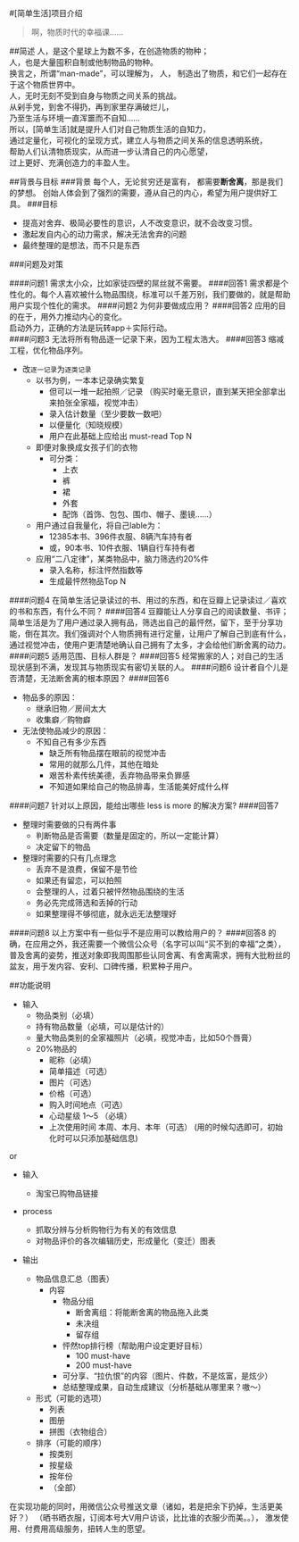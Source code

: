 #[简单生活]项目介绍

>啊，物质时代的幸福课……  

##简述
人，是这个星球上为数不多，在创造物质的物种；   
人，也是大量囤积自制或他制物品的物种。   
换言之，所谓“man-made”，可以理解为，
人， 制造出了物质，和它们一起存在于这个物质世界中。    
人，无时无刻不受到自身与物质之间关系的挑战。   
从剁手党，到舍不得扔，再到家里存满破烂儿，  
乃至生活与环境一直浑噩而不自知……  
所以，[简单生活]就是提升人们对自己物质生活的自知力，  
通过定量化，可视化的呈现方式，建立人与物质之间关系的信息透明系统，  
帮助人们认清物质现实，从而进一步认清自己的内心愿望，   
过上更好、充满创造力的丰盈人生。  
 
##背景与目标
###背景
每个人，无论贫穷还是富有，
都需要**断舍离**，那是我们的梦想。
创始人体会到了强烈的需要，遵从自己的内心，希望为用户提供好工具。
###目标
- 提高对舍弃、极简必要性的意识，人不改变意识，就不会改变习惯。
- 激起发自内心的动力需求，解决无法舍弃的问题
- 最终整理的是想法，而不只是东西

###问题及对策

####问题1
需求太小众，比如家徒四壁的屌丝就不需要。
####回答1
需求都是个性化的。每个人喜欢被什么物品围绕，标准可以千差万别，我们要做的，就是帮助用户实现个性化的需求。
####问题2
为何非要做成应用？
####回答2
应用的目的在于，用外力推动内心的变化。   
启动外力，正确的方法是玩转app＋实际行动。   
####问题3
无法将所有物品逐一记录下来，因为工程太浩大。
####回答3
缩减工程，优化物品序列。
- 改`逐一记录`为`逐类记录`      
  + 以书为例，一本本记录确实繁复    
    - 但可以一堆一起拍照／记录 
    （购买时毫无意识，直到某天把全部拿出来拍张全家福，视觉冲击）  
    - 录入估计数量（至少要数一数吧）   
    - 以便量化（知晓规模）      
    - 用户在此基础上应给出 must-read Top N         
  + 即便对象换成女孩子们的衣物  
    - 可分类： 
      + 上衣
      + 裤
      + 裙
      + 外套
      + 配饰（首饰、包包、围巾、帽子、墨镜……）  
  + 用户通过自我量化，将自己lable为：
    - 12385本书、396件衣服、8辆汽车持有者
    - 或，90本书、10件衣服、1辆自行车持有者  
  + 应用“二八定律”，某类物品中，脑力筛选约20%件
    - 录入名称，标注怦然指数等
    - 生成最怦然物品Top N  

####问题4
在简单生活记录读过的书、用过的东西，和在豆瓣上记录读过／喜欢的书和东西，有什么不同？
####回答4
豆瓣能让人分享自己的阅读数量、书评；简单生活是为了用户通过录入拥有品，筛选出自己的最怦然，留下，至于分享功能，倒在其次。我们强调对个人物质拥有进行定量，让用户了解自己到底有什么，通过视觉冲击，使用户更清楚地确认自己拥有了太多，才会给他们断舍离的动力。
####问题5
适用范围、目标人群是？
####回答5
经常搬家的人；对自己的生活现状感到不满，发现其与物质现实有密切关联的人。
####问题6
设计者自个儿是否清楚，无法断舍离的根本原因？
####回答6
- 物品多的原因：
  + 继承旧物／房间太大
  + 收集癖／购物癖
- 无法使物品减少的原因：
  + 不知自己有多少东西
    - 缺乏所有物品摆在眼前的视觉冲击
    - 常用的就那么几件，其他在暗处
    - 艰苦朴素传统美德，丢弃物品带来负罪感
    - 不知道如果给自己的物品排毒，生活能美好成什么样   

####问题7
针对以上原因，能给出哪些 less is more 的解决方案?
####回答7
- 整理时需要做的只有两件事
   + 判断物品是否需要（数量是固定的，所以一定能计算）
   + 决定留下的物品
- 整理时需要的只有几点理念
   + 丢弃不是浪费，保留不是节俭
   + 如果还有留恋，可以拍照
   + 会整理的人，过着只被怦然物品围绕的生活
   + 务必先完成筛选和丢掉的行动
   + 如果整理得不够彻底，就永远无法整理好 
  
####问题8
以上方案中有一些似乎不是应用可以教给用户的？
####回答8
的确，在应用之外，我还需要一个微信公众号（名字可以叫“买不到的幸福”之类），普及舍离的姿势，推送对象即我周围那些认同舍离、有舍离需求，拥有大批粉丝的盆友，用于发内容、安利、口碑传播，积累种子用户。   

##功能说明

  + 输入
    - 物品类别（必填）
    - 持有物品数量（必填，可以是估计的）
    - 量大物品类别的全家福照片（必填，视觉冲击，比如50个唇膏）
    - 20%物品的
      + 昵称（必填）
      + 简单描述（可选）
      + 图片（可选）
      + 价格（可选）
      + 购入时间地点（可选）
      + 心动星级 1～5 （必填）
      + 上次使用时间 本周、本月、本年（可选）
       (用的时候勾选即可，初始化时可以只添加基础信息)

or

  + 输入
    - 淘宝已购物品链接
   
  + process
    - 抓取分辨与分析购物行为有关的有效信息
    - 对物品评价的各次编辑历史，形成量化（变迁）图表
   
  + 输出
    - 物品信息汇总（图表）
      + 内容
        - 物品分组
          + 断舍离组：将能断舍离的物品拖入此类
          + 未决组
          + 留存组
        - 怦然top排行榜（帮助用户设定更好目标）
          + 100 must-have
          + 200 must-have
        - 可分享、“拉仇恨”的内容（图片、件数，不是炫富，是炫少）
        - 总结整理成果，自动生成建议（分析基础从哪里来？嗷～）
     + 形式（可能的选项）
       - 列表
       - 图册
       - 拼图（衣物组合）
     + 排序（可能的顺序）
       - 按类别
       - 按星级
       - 按年份   
       - （全部）

在实现功能的同时，用微信公众号推送文章（诸如，若是把余下扔掉，生活更美好？）
（晒书晒衣服，订阅本号大V用户访谈，比比谁的衣服少而美。。），
激发使用、付费用高级服务，扭转人生的愿望。  
  

     

            